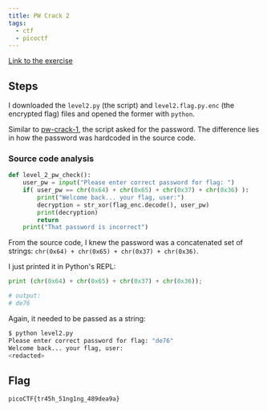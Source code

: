 ```yaml
---
title: PW Crack 2
tags:
  - ctf
  - picoctf
---
```


[Link to the exercise](https://play.picoctf.org/practice/challenge/246)

## Steps

I downloaded the `level2.py` (the script) and `level2.flag.py.enc` (the encrypted flag) files and opened the former with `python`.

Similar to [pw-crack-1](/Knowledge/OffSec/write-ups/picoCTF/pw-crack-1.md), the script asked for the password. The difference lies in how the password was hardcoded in the source code.

### Source code analysis

```python
def level_2_pw_check():
	user_pw = input("Please enter correct password for flag: ")
	if( user_pw == chr(0x64) + chr(0x65) + chr(0x37) + chr(0x36) ):
		print("Welcome back... your flag, user:")
		decryption = str_xor(flag_enc.decode(), user_pw)
		print(decryption)
		return
	print("That password is incorrect")
```

From the source code, I knew the password was a concatenated set of strings:
`chr(0x64) + chr(0x65) + chr(0x37) + chr(0x36)`.

I just printed it in Python's REPL:

```python
print (chr(0x64) + chr(0x65) + chr(0x37) + chr(0x36));

# output:
# de76
```

Again, it needed to be passed as a string:

```sh
$ python level2.py
Please enter correct password for flag: "de76"
Welcome back... your flag, user:
<redacted>
```

## Flag

`picoCTF{tr45h_51ng1ng_489dea9a}`
